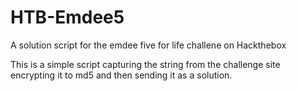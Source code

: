 # HTB-Emdee5
A solution script for the emdee five for life challene on Hackthebox

This is a simple script capturing the string from the challenge site encrypting it to md5 and then sending it as a solution.
